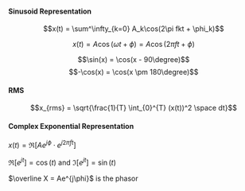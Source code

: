 #### Sinusoid Representation

$$x(t) = \sum^\infty_{k=0} A_k\cos(2\pi fkt + \phi_k)$$

$$x(t) = A \cos (\omega t + \phi) = A \cos (2 \pi f t + \phi)$$

$$\sin(x) = \cos(x - 90\degree)$$
$$-\cos(x) = \cos(x \pm 180\degree)$$

#### RMS

$$x_{rms} = \sqrt{\frac{1}{T} \int_{0}^{T} (x(t))^2 \space dt}$$

#### Complex Exponential Representation

$x(t) = \Re[Ae^{j\phi} \cdot e^{j2\pi ft}]$

$\Re[e^{jt}] = \cos(t)$ and $\Im[e^{jt}] = \sin(t)$

$\overline X = Ae^{j\phi}$ is the phasor

